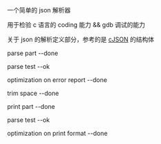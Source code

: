 一个简单的 json 解析器

用于检验 c 语言的 coding 能力 && gdb 调试的能力



关于 json 的解析定义部分，参考的是 [cJSON](https://github.com/faycheng/cJSON) 的结构体



parse part   --done

parse test   --ok

optimization on error report    --done

trim space  --done



print part   --done

parse test   --ok

optimization on print format   --done 



